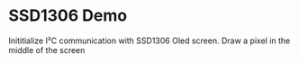 # SSD1306 Demo

Inititialize I²C communication with SSD1306 Oled screen.
Draw a pixel in the middle of the screen
